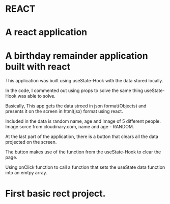 # REACT
# A react application

# A birthday remainder application built with react

This application was built using useState-Hook with the data stored locally.

In the code, I commented out using props to solve the same thing useState-Hook was able to solve.


Basically, This app gets the data stroed in json format(Objects) and presents it on the screen in html(jsx) format using react.

Included in the data is random name, age and Image of 5 different people. Image sorce from cloudinary.com, name and age - RANDOM.

At the last part of the application, there is a button that clears all the data projected on the screen. 

The button makes use of the function from the useState-Hook to clear the page.

Using onClick function to call a function that sets the useState data function into an emtpy array.









# First basic rect project. 
